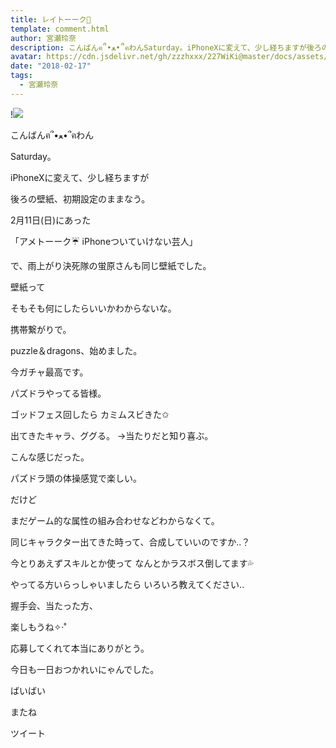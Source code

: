 ```yaml
---
title: レイトーーク👑
template: comment.html
author: 宮瀬玲奈
description: こんばんฅ՞•ﻌ•՞ฅわんSaturday。iPhoneXに変えて、少し経ちますが後ろの壁紙、初期設定のままなう。2月11日(日)にあった「アメトーーク☔iPho...
avatar: https://cdn.jsdelivr.net/gh/zzzhxxx/227WiKi@master/docs/assets/photo/avatar/reina.jpg
date: "2018-02-17"
tags:
  - 宮瀬玲奈
---
```


!![](https://cdn.jsdelivr.net/gh/227WiKi/227WiKi-image@master/blog-image/reina-2018-02-17_1.jpg)




こんばんฅ՞•ﻌ•՞ฅわん




Saturday。













iPhoneXに変えて、少し経ちますが

後ろの壁紙、初期設定のままなう。







2月11日(日)にあった

「アメトーーク☔
iPhoneついていけない芸人」

で、雨上がり決死隊の蛍原さんも同じ壁紙でした。











壁紙って

そもそも何にしたらいいかわからないな。



















携帯繋がりで。





puzzle＆dragons、始めました。




今ガチャ最高です。

パズドラやってる皆様。











ゴッドフェス回したら
カミムスビきた✩



出てきたキャラ、ググる。
→当たりだと知り喜ぶ。

こんな感じだった。










パズドラ頭の体操感覚で楽しい。










だけど

まだゲーム的な属性の組み合わせなどわからなくて。


同じキャラクター出てきた時って、合成していいのですか..？


今とりあえずスキルとか使って
なんとかラスボス倒してます💦




やってる方いらっしゃいましたら
いろいろ教えてください..






















握手会、当たった方、

楽しもうね✧‧˚














応募してくれて本当にありがとう。


















今日も一日おつかれいにゃんでした。





ばいばい

またね


ツイート




